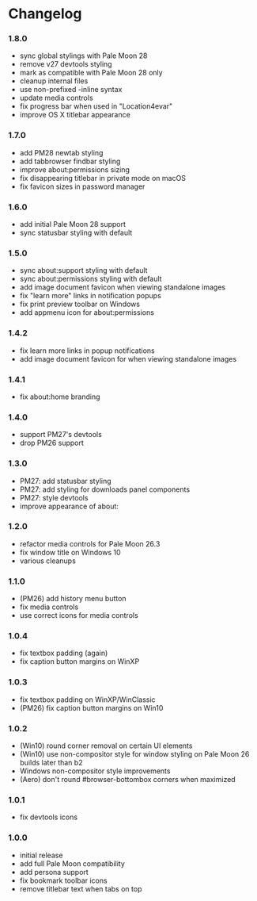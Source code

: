 # Changelog

### 1.8.0
- sync global stylings with Pale Moon 28
- remove v27 devtools styling
- mark as compatible with Pale Moon 28 only
- cleanup internal files
- use non-prefixed -inline syntax
- update media controls
- fix progress bar when used in "Location4evar"
- improve OS X titlebar appearance

### 1.7.0
- add PM28 newtab styling
- add tabbrowser findbar styling
- improve about:permissions sizing
- fix disappearing titlebar in private mode on macOS
- fix favicon sizes in password manager

### 1.6.0
- add initial Pale Moon 28 support
- sync statusbar styling with default

### 1.5.0
- sync about:support styling with default
- sync about:permissions styling with default
- add image document favicon when viewing standalone images
- fix "learn more" links in notification popups
- fix print preview toolbar on Windows
- add appmenu icon for about:permissions

### 1.4.2
- fix learn more links in popup notifications
- add image document favicon for when viewing standalone images

### 1.4.1
- fix about:home branding

### 1.4.0
- support PM27's devtools
- drop PM26 support

### 1.3.0
- PM27: add statusbar styling
- PM27: add styling for downloads panel components
- PM27: style devtools
- improve appearance of about:

### 1.2.0
- refactor media controls for Pale Moon 26.3
- fix window title on Windows 10
- various cleanups

### 1.1.0
- (PM26) add history menu button
- fix media controls
- use correct icons for media controls

### 1.0.4
- fix textbox padding (again)
- fix caption button margins on WinXP

### 1.0.3
- fix textbox padding on WinXP/WinClassic
- (PM26) fix caption button margins on Win10

### 1.0.2
- (Win10) round corner removal on certain UI elements
- (Win10) use non-compositor style for window styling on Pale Moon 26 builds later than b2
- Windows non-compositor style improvements
- (Aero) don't round #browser-bottombox corners when maximized

### 1.0.1
- fix devtools icons

### 1.0.0
- initial release
- add full Pale Moon compatibility
- add persona support
- fix bookmark toolbar icons
- remove titlebar text when tabs on top